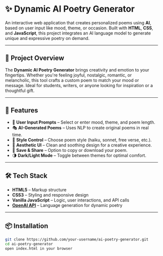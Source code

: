 # ✨ Dynamic AI Poetry Generator

An interactive web application that creates personalized poems using **AI**, based on user input like mood, theme, or occasion. Built with **HTML**, **CSS**, and **JavaScript**, this project integrates an AI language model to generate unique and expressive poetry on demand.

---

## 🎨 Project Overview

The **Dynamic AI Poetry Generator** brings creativity and emotion to your fingertips. Whether you're feeling joyful, nostalgic, romantic, or melancholic, this tool crafts a custom poem to match your mood or message. Ideal for students, writers, or anyone looking for inspiration or a thoughtful gift.

---

## 🚀 Features

- 📝 **User Input Prompts** – Select or enter mood, theme, and poem length.
- 🎭 **AI-Generated Poems** – Uses NLP to create original poems in real time.
- 🧠 **Style Control** – Choose poem style (haiku, sonnet, free verse, etc.).
- 🎨 **Aesthetic UI** – Clean and soothing design for a creative experience.
- 💾 **Save & Share** – Option to copy or download your poem.
- 🌗 **Dark/Light Mode** – Toggle between themes for optimal comfort.

---

## 🛠️ Tech Stack

- **HTML5** – Markup structure
- **CSS3** – Styling and responsive design
- **Vanilla JavaScript** – Logic, user interactions, and API calls
- **[OpenAI API](https://platform.openai.com/)** – Language generation for dynamic poetry

---

## 📦 Installation

```bash
git clone https://github.com/your-username/ai-poetry-generator.git
cd ai-poetry-generator
open index.html in your browser
